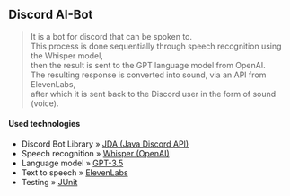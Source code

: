 ## Discord AI-Bot
> It is a bot for discord that can be spoken to.<br>
This process is done sequentially through speech recognition using the Whisper model,<br>
then the result is sent to the GPT language model from OpenAI.<br>
The resulting response is converted into sound, via an API from ElevenLabs,<br>
after which it is sent back to the Discord user in the form of sound (voice).
#### Used technologies
- Discord Bot Library » [JDA (Java Discord API)](https://github.com/discord-jda/JDA)
- Speech recognition » [Whisper (OpenAI)](https://platform.openai.com/docs/models/whisper)
- Language model  » [GPT-3.5](https://platform.openai.com/docs/models/gpt-3-5)
- Text to speech » [ElevenLabs](https://elevenlabs.io/)
- Testing » [JUnit](https://junit.org/)
